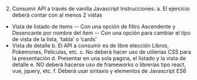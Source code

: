 2. Consumir API a través de vanilla Javascript
Instrucciones:
a. El ejercicio deberá contar con al menos 2 vistas
- Vista de listado de items 
-- Con una opción de filtro Ascendente y Desencante por nombre del ítem
-- Con una opción para cambiar el tipo de vista de la lista, ‘tabla’ o ‘cards’
- Vista de detalle
b. El API a consumir es de libre elección Libros, Pokemones, Películas, etc.
c. No deberá hacer uso de utilerías CSS para la presentación
d. Presentar en una sola pagina, el listado y la vista de detalle
e. NO deberá hacerse uso de frameworks o librerías tipo react, vue, jquery, etc.
f. Deberá usar sintaxis y elementos de Javascript ES6
